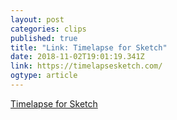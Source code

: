 ```yaml
---
layout: post 
categories: clips 
published: true 
title: "Link: Timelapse for Sketch" 
date: 2018-11-02T19:01:19.341Z 
link: https://timelapsesketch.com/ 
ogtype: article 
---
```

[ Timelapse for Sketch ]( https://timelapsesketch.com/ ) 
